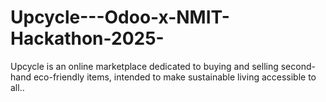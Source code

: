# Upcycle---Odoo-x-NMIT-Hackathon-2025-
Upcycle is an online marketplace dedicated to buying and selling second-hand eco-friendly items, intended to make sustainable living accessible to all..
